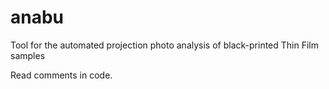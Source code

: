 # anabu
Tool for the automated projection photo analysis of black-printed Thin Film samples

Read comments in code.